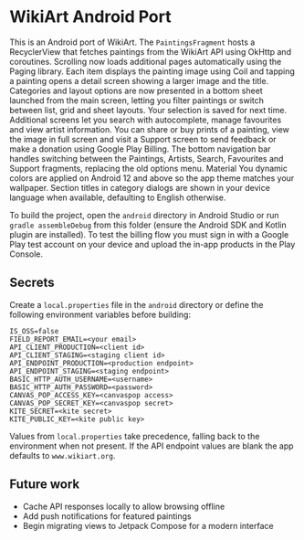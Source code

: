 # WikiArt Android Port

This is an Android port of WikiArt. The `PaintingsFragment` hosts a RecyclerView
that fetches paintings from the WikiArt API using OkHttp and coroutines.
Scrolling now loads additional pages automatically using the
Paging library. Each item displays the painting image using Coil and tapping a
painting opens a detail screen showing a larger image and the title. Categories
and layout options are now presented in a bottom sheet launched from the main
screen, letting you filter paintings or switch between list, grid and sheet
layouts. Your selection is saved for next time.
Additional screens let you search with autocomplete, manage favourites and view
artist information. You can share or buy prints of a painting, view the image in
full screen and visit a Support screen to send feedback or make a donation using
Google Play Billing. The bottom navigation bar handles switching between the
Paintings, Artists, Search, Favourites and Support fragments, replacing the old
options menu.
Material You dynamic colors are applied on Android 12 and above so the app theme
matches your wallpaper.
Section titles in category dialogs are shown in your device language when
available, defaulting to English otherwise.

To build the project, open the `android` directory in Android Studio or run
`gradle assembleDebug` from this folder (ensure the Android SDK and Kotlin
plugin are installed). To test the billing flow you must sign in with a Google
Play test account on your device and upload the in-app products in the Play
Console.

## Secrets

Create a `local.properties` file in the `android` directory or define the
following environment variables before building:

```
IS_OSS=false
FIELD_REPORT_EMAIL=<your email>
API_CLIENT_PRODUCTION=<client id>
API_CLIENT_STAGING=<staging client id>
API_ENDPOINT_PRODUCTION=<production endpoint>
API_ENDPOINT_STAGING=<staging endpoint>
BASIC_HTTP_AUTH_USERNAME=<username>
BASIC_HTTP_AUTH_PASSWORD=<password>
CANVAS_POP_ACCESS_KEY=<canvaspop access>
CANVAS_POP_SECRET_KEY=<canvaspop secret>
KITE_SECRET=<kite secret>
KITE_PUBLIC_KEY=<kite public key>
```

Values from `local.properties` take precedence, falling back to the environment
when not present. If the API endpoint values are blank the app defaults to
`www.wikiart.org`.

## Future work

- Cache API responses locally to allow browsing offline
- Add push notifications for featured paintings
- Begin migrating views to Jetpack Compose for a modern interface
